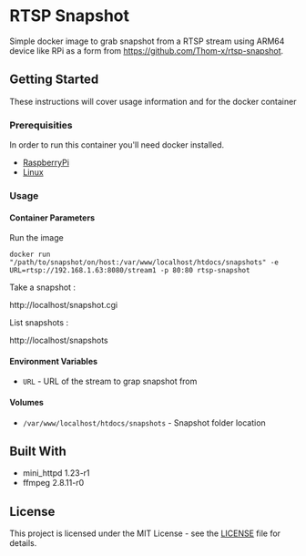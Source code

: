 # RTSP Snapshot



Simple docker image to grab snapshot from a RTSP stream using ARM64 device like RPi as a form from https://github.com/Thom-x/rtsp-snapshot.

## Getting Started

These instructions will cover usage information and for the docker container 

### Prerequisities

In order to run this container you'll need docker installed.

* [RaspberryPi](https://www.docker.com/blog/happy-pi-day-docker-raspberry-pi/)
* [Linux](https://docs.docker.com/linux/started/)

### Usage

#### Container Parameters

Run the image

```shell
docker run "/path/to/snapshot/on/host:/var/www/localhost/htdocs/snapshots" -e URL=rtsp://192.168.1.63:8080/stream1 -p 80:80 rtsp-snapshot
```

Take a snapshot :

http://localhost/snapshot.cgi

List snapshots :

http://localhost/snapshots

#### Environment Variables

* `URL` - URL of the stream to grap snapshot from

#### Volumes

* `/var/www/localhost/htdocs/snapshots` - Snapshot folder location

## Built With

* mini_httpd 1.23-r1
* ffmpeg 2.8.11-r0


## License

This project is licensed under the MIT License - see the [LICENSE](LICENSE) file for details.
